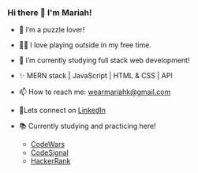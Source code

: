### Hi there 👋 I'm Mariah!

- 🔭 I’m a puzzle lover!
- 🫶🏻 I love playing outside in my free time.
- 🌱 I’m currently studying full stack web development!
- ✨ MERN stack | JavaScript | HTML & CSS | API
- 📫 How to reach me: <wearmariahk@gmail.com>
- 🔹Lets connect on [LinkedIn](https://www.linkedin.com/mwlite/in/mariah-wear-7b1630255)

- 📚 Currently studying and practicing here!
    - [CodeWars](https://www.codewars.com/users/mariahw4)  
    - [CodeSignal](https://app.codesignal.com/profile/mariahw4)
    - [HackerRank](https://www.hackerrank.com/wearmariahk)


